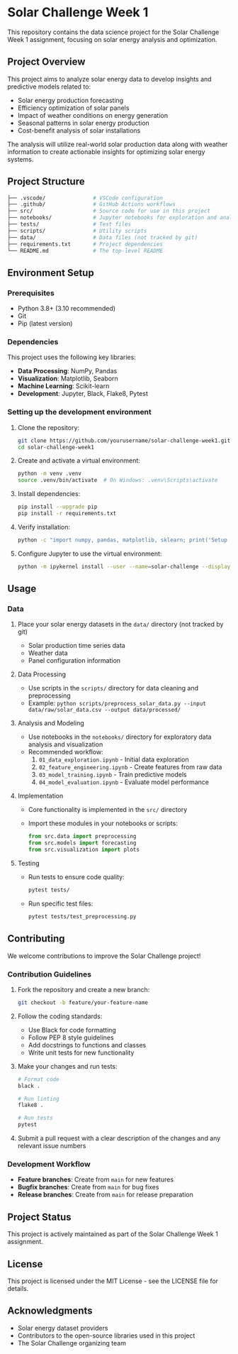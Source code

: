 # Solar Challenge Week 1

This repository contains the data science project for the Solar Challenge Week 1 assignment, focusing on solar energy analysis and optimization.

## Project Overview

This project aims to analyze solar energy data to develop insights and predictive models related to:

- Solar energy production forecasting
- Efficiency optimization of solar panels
- Impact of weather conditions on energy generation
- Seasonal patterns in solar energy production
- Cost-benefit analysis of solar installations

The analysis will utilize real-world solar production data along with weather information to create actionable insights for optimizing solar energy systems.

## Project Structure

```bash
├── .vscode/               # VSCode configuration
├── .github/               # GitHub Actions workflows
├── src/                   # Source code for use in this project
├── notebooks/             # Jupyter notebooks for exploration and analysis
├── tests/                 # Test files
├── scripts/               # Utility scripts
├── data/                  # Data files (not tracked by git)
├── requirements.txt       # Project dependencies
└── README.md              # The top-level README
```

## Environment Setup

### Prerequisites

- Python 3.8+ (3.10 recommended)
- Git
- Pip (latest version)

### Dependencies

This project uses the following key libraries:

- **Data Processing**: NumPy, Pandas
- **Visualization**: Matplotlib, Seaborn
- **Machine Learning**: Scikit-learn
- **Development**: Jupyter, Black, Flake8, Pytest

### Setting up the development environment

1. Clone the repository:

   ```bash
   git clone https://github.com/yourusername/solar-challenge-week1.git
   cd solar-challenge-week1
   ```

2. Create and activate a virtual environment:

   ```bash
   python -m venv .venv
   source .venv/bin/activate  # On Windows: .venv\Scripts\activate
   ```

3. Install dependencies:

   ```bash
   pip install --upgrade pip
   pip install -r requirements.txt
   ```

4. Verify installation:

   ```bash
   python -c "import numpy, pandas, matplotlib, sklearn; print('Setup successful!')"
   ```

5. Configure Jupyter to use the virtual environment:

   ```bash
   python -m ipykernel install --user --name=solar-challenge --display-name="Python (Solar Challenge)"
   ```

## Usage

### Data

1. Place your solar energy datasets in the `data/` directory (not tracked by git)
   - Solar production time series data
   - Weather data
   - Panel configuration information

2. Data Processing
   - Use scripts in the `scripts/` directory for data cleaning and preprocessing
   - Example: `python scripts/preprocess_solar_data.py --input data/raw/solar_data.csv --output data/processed/`

3. Analysis and Modeling
   - Use notebooks in the `notebooks/` directory for exploratory data analysis and visualization
   - Recommended workflow:
     1. `01_data_exploration.ipynb` - Initial data exploration
     2. `02_feature_engineering.ipynb` - Create features from raw data
     3. `03_model_training.ipynb` - Train predictive models
     4. `04_model_evaluation.ipynb` - Evaluate model performance

4. Implementation
   - Core functionality is implemented in the `src/` directory
   - Import these modules in your notebooks or scripts:

     ```python
     from src.data import preprocessing
     from src.models import forecasting
     from src.visualization import plots
     ```

5. Testing
   - Run tests to ensure code quality:

     ```bash
     pytest tests/
     ```

   - Run specific test files:

     ```bash
     pytest tests/test_preprocessing.py
     ```

## Contributing

We welcome contributions to improve the Solar Challenge project!

### Contribution Guidelines

1. Fork the repository and create a new branch:

   ```bash
   git checkout -b feature/your-feature-name
   ```

2. Follow the coding standards:
   - Use Black for code formatting
   - Follow PEP 8 style guidelines
   - Add docstrings to functions and classes
   - Write unit tests for new functionality

3. Make your changes and run tests:

   ```bash
   # Format code
   black .

   # Run linting
   flake8 .

   # Run tests
   pytest
   ```

4. Submit a pull request with a clear description of the changes and any relevant issue numbers

### Development Workflow

- **Feature branches**: Create from `main` for new features
- **Bugfix branches**: Create from `main` for bug fixes
- **Release branches**: Create from `main` for release preparation

## Project Status

This project is actively maintained as part of the Solar Challenge Week 1 assignment.

## License

This project is licensed under the MIT License - see the LICENSE file for details.

## Acknowledgments

- Solar energy dataset providers
- Contributors to the open-source libraries used in this project
- The Solar Challenge organizing team
